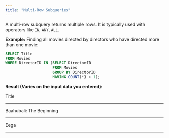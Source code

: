```yaml
---
title: "Multi-Row Subqueries"
---
```


A multi-row subquery returns multiple rows. It is typically used with operators like `IN`, `ANY`, `ALL`.

**Example:**
Finding all movies directed by directors who have directed more than one movie:

```sql
SELECT Title
FROM Movies
WHERE DirectorID IN (SELECT DirectorID
                     FROM Movies
                     GROUP BY DirectorID
                     HAVING COUNT(*) > 1);
```

**Result (Varies on the input data you entered):**

Title

---

Baahubali: The Beginning

---

Eega

---
